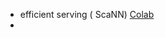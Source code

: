 * efficient serving (
  ScaNN) [Colab](https://colab.research.google.com/github/tensorflow/recommenders/blob/main/docs/examples/efficient_serving.ipynb)
* 
